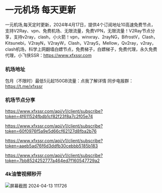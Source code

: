 # 一元机场 每天更新

一元机场,每天定时更新，2024年4月17日，提供4个订阅地址10高速免费节点，支持V2Ray、vpn、免费机场、无限流量，免费VPN，无限流量！V2Ray节点分享，支持v2ray，clash，小火箭！vpn，winxray、2rayNG，BifrostV，Clash，Kitsunebi，V2rayN，V2rayW，Clash，V2rayS，Mellow，Qv2ray，v2ray，clash机场，科学上网翻墙白嫖节点，免费梯子，白嫖梯子，免费代理，永久免费代理，小飞侠SSR：https://www.xfxssr.com
### 机场地址

包月（不限时）最低5元起150GB流量：点我了解详情
同步电报群：https://t.me/xfxssr

### 机场节点分享

https://www.xfxssr.com/api/v1/client/subscribe?token=4f611524fbdb1cf82f23f8a7c2f05e74

https://www.xfxssr.com/api/v1/client/subscribe?token=60f0976f5a9e5d66cf62127d8fba2b76

https://www.xfxssr.com/api/v1/client/subscribe?token=aaeb5ad76f6d3ddfb30cebbb5185b183

https://www.xfxssr.com/api/v1/client/subscribe?token=7bb8524252777a464ed7f160547729a2

### 4k油管视频秒开

![屏幕截图 2024-04-13 111726](https://github.com/xfxssr/ssnode/assets/160599155/38ebd832-e0a3-40fc-a3be-008cf5103b34)


